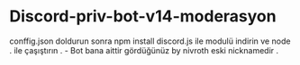 # Discord-priv-bot-v14-moderasyon
conffig.json doldurun sonra npm install discord.js ile modulü indirin ve node . ile çaşıştırın .  - Bot bana aittir gördüğünüz by nivroth eski nicknamedir . 
